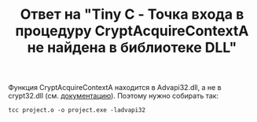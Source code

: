 ﻿---
title: "Ответ на \"Tiny C - Точка входа в процедуру CryptAcquireContextA не найдена в библиотеке DLL\""
se.owner.user_id: 240512
se.owner.display_name: "MSDN.WhiteKnight"
se.owner.link: "https://ru.stackoverflow.com/users/240512/msdn-whiteknight"
se.answer_id: 986275
se.question_id: 985773
se.post_type: answer
se.score: 2
se.is_accepted: True
---
<p>Функция CryptAcquireContextA находится в Advapi32.dll, а не в crypt32.dll (см. <a href="https://docs.microsoft.com/en-us/windows/desktop/api/wincrypt/nf-wincrypt-cryptacquirecontexta#requirements" rel="nofollow noreferrer">документацию</a>). Поэтому нужно собирать так:</p>

<pre><code>tcc project.o -o project.exe -ladvapi32 
</code></pre>
